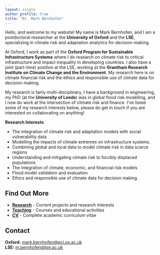 ```yaml
---
layout: single
author_profile: true
title: "Dr. Mark Bernhofen"
---
```


Hello, and welcome to my website! My name is Mark Bernhofen, and I am a postdoctoral researcher at the **University of Oxford** and the **LSE**, specializing in climate risk and adaptation analytics for decision-making.

At Oxford, I work as part of the **Oxford Program for Sustainable Infrastructure Systems** where I do research on climate risk to critical infrastructure and impact inequality in developing countries. I also have a joint (part-time) position at the LSE, working at the **Grantham Research Institute on Climate Change and the Environment**. My research here is on climate financial risk and the ethics and responsible use of climate data for decision-making. 

My research is fairly multi-disciplinary, I have a background in engineering, my PhD (at the **University of Leeds**) was in global flood risk modelling, and I now do work at the intersection of climate risk and finance. I've listed some of my research interests below, please do get in touch if you are interested on collaborating on anything!

**Research Interests**
- The integration of climate risk and adaptation models with social vulnerability data
- Modelling the impacts of climate extremes on infrastructure systems.
- Combining global and local data to model climate risk in data scarce regions
- Understanding and mitigating climate risk to forcibly displaced populations
- The integration of climate, economic, and financial risk models
- Flood model validation and evaluation
- Ethics and responsible use of climate data for decision making

## Find Out More

- **[Research](/research/)** - Current projects and research interests
- **[Teaching](/teaching/)** - Courses and educational activities  
- **[CV](/cv/)** - Complete academic curriculum vitae

## Contact

**Oxford:** [mark.bernhofen@eci.ox.ac.uk](mailto:mark.bernhofen@eci.ox.ac.uk)  
**LSE:** [m.bernhofen@lse.ac.uk](mailto:m.bernhofen@lse.ac.uk)
